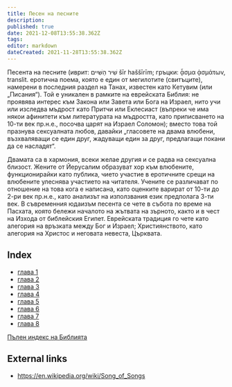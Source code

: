 ```yaml
---
title: Песен на песните
description: 
published: true
date: 2021-12-08T13:55:38.362Z
tags: 
editor: markdown
dateCreated: 2021-11-28T13:55:38.362Z
---
```


Песента на песните (иврит: שִׁיר הַשִּׁיִים šīr haššīrīm; гръцки: ᾆσμα ᾀσμάτων, translit. еротична поема, която е един от мегилотите (свитъците), намерени в последния раздел на Танах, известен като Кетувим (или „Писания“). Той е уникален в рамките на еврейската Библия: не проявява интерес към Закона или Завета или Бога на Израел, нито учи или изследва мъдрост като Притчи или Еклесиаст (въпреки че има някои афинитети към литературата на мъдростта, като приписването на 10-ти век пр.н.е., посочва царят на Израел Соломон); вместо това той празнува сексуалната любов, давайки „гласовете на двама влюбени, възхваляващи се един друг, жадуващи един за друг, предлагащи покани да се насладят“.

Двамата са в хармония, всеки желае другия и се радва на сексуална близост. Жените от Йерусалим образуват хор към влюбените, функционирайки като публика, чието участие в еротичните срещи на влюбените улеснява участието на читателя. Учените се различават по отношение на това кога е написана, като оценките варират от 10-ти до 2-ри век пр.н.е., като анализът на използвания език предполага 3-ти век. В съвременния юдаизъм песента се чете в събота по време на Пасхата, която бележи началото на жътвата на зърното, както и в чест на Изхода от библейския Египет. Еврейската традиция го чете като алегория на връзката между Бог и Израел; Християнството, като алегория на Христос и неговата невеста, Църквата. 

## Index

- [глава 1](/bg/Bible/Song_of_Solomon/1)
- [глава 2](/bg/Bible/Song_of_Solomon/2)
- [глава 3](/bg/Bible/Song_of_Solomon/3)
- [глава 4](/bg/Bible/Song_of_Solomon/4)
- [глава 5](/bg/Bible/Song_of_Solomon/5)
- [глава 6](/bg/Bible/Song_of_Solomon/6)
- [глава 7](/bg/Bible/Song_of_Solomon/7)
- [глава 8](/bg/Bible/Song_of_Solomon/8)


[Пълен индекс на Библията](/bg/index/bible)


## External links

- https://en.wikipedia.org/wiki/Song_of_Songs